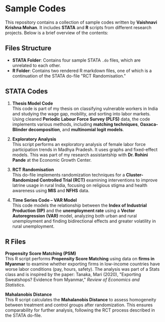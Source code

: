 # Sample Codes
This repository contains a collection of sample codes written by **Vaishnavi Krishna Mohan**. It includes **STATA** and **R** scripts from different research projects. Below is a brief overview of the contents:

## Files Structure
- **STATA Folder**: Contains four sample STATA `.do` files, which are unrelated to each other.
- **R Folder**: Contains two rendered R markdown files, one of which is a continuation of the STATA do-file "RCT Randomisation."

## STATA Codes

1. **Thesis Model Code**  
   This code is part of my thesis on classifying vulnerable workers in India and studying the wage gap, mobility, and sorting into labor markets. Using cleaned **Periodic Labour Force Survey (PLFS)** data, the code implements various methods, including **matching techniques**, **Oaxaca-Blinder decomposition**, and **multinomial logit models**.

2. **Exploratory Analysis**  
   This script performs an exploratory analysis of female labor force participation trends in Madhya Pradesh. It uses graphs and fixed-effect models. This was part of my research assistantship with **Dr. Rohini Pande** at the Economic Growth Center.

3. **RCT Randomisation**  
   This do-file implements randomization techniques for a **Cluster-Randomized Controlled Trial (RCT)** examining interventions to improve latrine usage in rural India, focusing on religious stigma and health awareness using **MIS** and **NFHS** data.

4. **Time Series Code – VAR Model**  
   This code models the relationship between the **Index of Industrial Production (IIP)** and the **unemployment rate** using a **Vector Autoregression (VAR)** model, analyzing both urban and rural unemployment and finding bidirectional effects and greater volatility in rural unemployment.

## R Files

**Propensity Score Matching (PSM)**  
   This R script performs **Propensity Score Matching** using data on **firms in Myanmar** to examine whether exporting firms in low-income countries have worse labor conditions (pay, hours, safety). The analysis was part of a Stats class and is inspired by the paper: Tanaka, Mari (2020), "Exporting Sweatshops? Evidence from Myanmar," *Review of Economics and Statistics*.

**Mahalanobis Distance**  
   This R script calculates the **Mahalanobis Distance** to assess homogeneity between treatment and control groups after randomization. This ensures comparability for further analysis, following the RCT process described in the STATA do-file.
